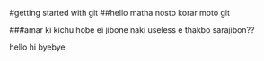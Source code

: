 #getting started with git
##hello matha nosto korar moto git 

###amar ki kichu hobe ei jibone naki useless e thakbo sarajibon??

hello hi byebye